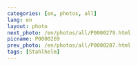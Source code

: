 ```yaml
---
categories: [en, photos, all]
lang: en
layout: photo
next_photo: /en/photos/all/P0000279.html
picname: P0000269
prev_photo: /en/photos/all/P0000287.html
tags: [Stahlhelm]
---
```

